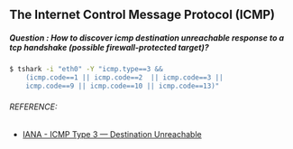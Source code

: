 ## The Internet Control Message Protocol (ICMP)
##### Question : How to discover icmp destination unreachable response to a tcp handshake (possible firewall-protected target)? 
```bash
$ tshark -i "eth0" -Y "icmp.type==3 && 
    (icmp.code==1 || icmp.code==2  || icmp.code==3 || 
    icmp.code==9 || icmp.code==10 || icmp.code==13)"
```

###### REFERENCE:

* [IANA - ICMP Type 3 — Destination Unreachable](https://www.iana.org/assignments/icmp-parameters/icmp-parameters.xhtml#icmp-parameters-codes-3)
